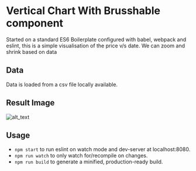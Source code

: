 # Vertical Chart With Brusshable component
Started on a standard ES6 Boilerplate configured with babel, webpack and eslint, this is a simple visualisation of the price v/s date. We can zoom and shrink based on data

## Data
Data is loaded from a csv file locally available.

## Result Image 
![alt_text](https://ibb.co/kGaxGJ)

## Usage
* `npm start` to run eslint on watch mode and dev-server at localhost:8080.
* `npm run watch` to only watch for/recompile on changes.
* `npm run build` to generate a minified, production-ready build.